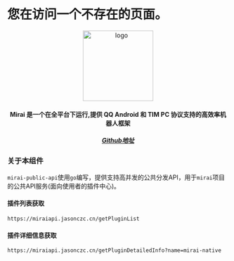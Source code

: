 # 您在访问一个不存在的页面。



<div align="center">
   <img width="160" src="https://pan.jasonczc.cn/miraiapi/resource/a759783b42f72.png" alt="logo">      </br>
<h4>Mirai 是一个在全平台下运行,提供 QQ Android 和 TIM PC 协议支持的高效率机器人框架</h4>
<h5>
    <a href="https://github.com/mamoe/mirai">Github地址</a>
</h5>
</div>

   

### 关于本组件

```mirai-public-api```使用```go```编写，提供支持高并发的公共分发API，用于```mirai```项目的公共API服务(面向使用者的插件中心)。

#### 插件列表获取

```http request
https://miraiapi.jasonczc.cn/getPluginList
```

#### 插件详细信息获取

```http request
https://miraiapi.jasonczc.cn/getPluginDetailedInfo?name=mirai-native
```
